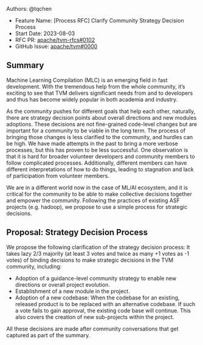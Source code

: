 Authors: @tqchen

- Feature Name: [Process RFC] Clarify Community Strategy Decision Process
- Start Date: 2023-08-03
- RFC PR: [apache/tvm-rfcs#0102](https://github.com/apache/tvm-rfcs/pull/0102)
- GitHub Issue: [apache/tvm#0000](https://github.com/apache/tvm/issues/0000)

## Summary

Machine Learning Compilation (MLC) is an emerging field in fast development.
With the tremendous help from the whole community, it’s exciting to see that TVM delivers significant needs from and to
developers and thus has become widely popular in both academia and industry.

As the community pushes for different goals that help each other, naturally, there
are strategy decision points about overall directions and new modules adoptions.
These decisions are not fine-grained code-level changes but are important for a
community to be viable in the long term.
The process of bringing those changes is less clarified to the community, and hurdles can be high.
We have made attempts in the past to bring a more verbose processes, but this has proven to be less successful.
One observation is that it is hard for broader volunteer developers and community members to follow complicated processes.
Additionally, different members can have different interpretations of how to do things,
leading to stagnation and lack of participation from volunteer members.

We are in a different world now in the case of ML/AI ecosystem, and it is critical for
the community to be able to make collective decisions together and empower the community.
Following the practices of existing ASF projects (e.g. hadoop), we propose to use a simple process for strategic decisions.

## Proposal: Strategy Decision Process

We propose the following clarification of the strategy decision process:
It takes lazy 2/3 majority (at least 3 votes and twice as many +1 votes as -1 votes)
of binding decisions to make strategic decisions in the TVM community, including:

- Adoption of a guidance-level community strategy to enable new directions or overall project evolution.
- Establishment of a new module in the project.
- Adoption of a new codebase: When the codebase for an existing, released product is to be replaced with an alternative codebase.
  If such a vote fails to gain approval, the existing code base will continue. This also covers the creation of new sub-projects within the project.

All these decisions are made after community conversations that get captured as part of the summary.
